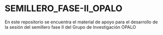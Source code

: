 # SEMILLERO_FASE-II_OPALO
En este repositorio se encuentra el material de apoyo para el desarrollo de la sesión del semillero fase II del Grupo de Investigación OPALO
